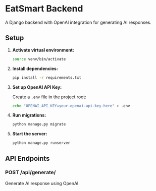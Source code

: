 # EatSmart Backend

A Django backend with OpenAI integration for generating AI responses.

## Setup

1. **Activate virtual environment:**

   ```bash
   source venv/bin/activate
   ```

2. **Install dependencies:**

   ```bash
   pip install -r requirements.txt
   ```

3. **Set up OpenAI API Key:**

   Create a `.env` file in the project root:

   ```bash
   echo "OPENAI_API_KEY=your-openai-api-key-here" > .env
   ```

4. **Run migrations:**

   ```bash
   python manage.py migrate
   ```

5. **Start the server:**
   ```bash
   python manage.py runserver
   ```

## API Endpoints

### POST /api/generate/

Generate AI response using OpenAI.
